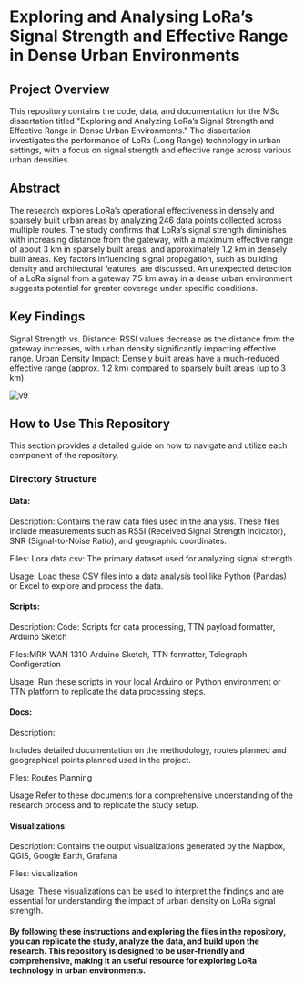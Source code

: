 # Exploring and Analysing LoRa’s Signal Strength and Effective Range in Dense Urban Environments

## Project Overview
This repository contains the code, data, and documentation for the MSc dissertation titled "Exploring and Analyzing LoRa’s Signal Strength and Effective Range in Dense Urban Environments." The dissertation investigates the performance of LoRa (Long Range) technology in urban settings, with a focus on signal strength and effective range across various urban densities.

## Abstract
The research explores LoRa’s operational effectiveness in densely and sparsely built urban areas by analyzing 246 data points collected across multiple routes. The study confirms that LoRa’s signal strength diminishes with increasing distance from the gateway, with a maximum effective range of about 3 km in sparsely built areas, and approximately 1.2 km in densely built areas. Key factors influencing signal propagation, such as building density and architectural features, are discussed. An unexpected detection of a LoRa signal from a gateway 7.5 km away in a dense urban environment suggests potential for greater coverage under specific conditions.

## Key Findings
Signal Strength vs. Distance: RSSI values decrease as the distance from the gateway increases, with urban density significantly impacting effective range.
Urban Density Impact: Densely built areas have a much-reduced effective range (approx. 1.2 km) compared to sparsely built areas (up to 3 km).

![v9](https://github.com/user-attachments/assets/ea477946-0427-430a-a697-d2aabbd0440a)

## How to Use This Repository
This section provides a detailed guide on how to navigate and utilize each component of the repository.

### Directory Structure
#### Data:
Description:
Contains the raw data files used in the analysis. These files include measurements such as RSSI (Received Signal Strength Indicator), SNR (Signal-to-Noise Ratio), and geographic coordinates.

Files:
Lora data.csv: The primary dataset used for analyzing signal strength.

Usage: Load these CSV files into a data analysis tool like Python (Pandas) or Excel to explore and process the data.

#### Scripts: 
Description: 
Code: Scripts for data processing, TTN payload formatter, Arduino Sketch 

Files:MRK WAN 131O Arduino Sketch, TTN formatter, Telegraph Configeration 

Usage: Run these scripts in your local Arduino or Python environment or TTN platform to replicate the data processing steps.

#### Docs: 
Description:

Includes detailed documentation on the methodology, routes planned and geographical points planned used in the project.

Files: Routes Planning

Usage Refer to these documents for a comprehensive understanding of the research process and to replicate the study setup.

#### Visualizations: 

Description: Contains the output visualizations generated by the Mapbox, QGIS, Google Earth, Grafana

Files:  visualization 

Usage: These visualizations can be used to interpret the findings and are essential for understanding the impact of urban density on LoRa signal strength.


#### By following these instructions and exploring the files in the repository, you can replicate the study, analyze the data, and build upon the research. This repository is designed to be user-friendly and comprehensive, making it an useful resource for exploring LoRa technology in urban environments.
